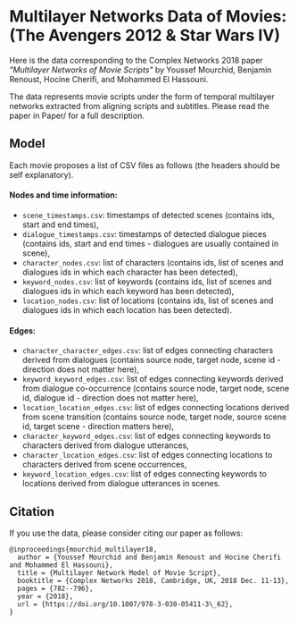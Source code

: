 # Multilayer Networks Data of Movies: (The Avengers 2012 & Star Wars IV)


Here is the data corresponding to the Complex Networks 2018 paper *"Multilayer Networks of Movie Scripts"* by Youssef
Mourchid, Benjamin Renoust, Hocine Cherifi, and Mohammed El Hassouni.

The data represents movie scripts under the form of temporal multilayer networks extracted from aligning scripts and 
subtitles. Please read the paper in Paper/ for a full description.

## Model

Each movie proposes a list of CSV files as follows (the headers should be self explanatory).

#### Nodes and time information:

- ```scene_timestamps.csv```: timestamps of detected scenes (contains ids, start and end times),
- ```dialogue_timestamps.csv```: timestamps of detected dialogue pieces (contains ids, start and end times - dialogues are usually contained in scene),
- ```character_nodes.csv```: list of characters (contains ids, list of scenes and dialogues ids in which each character has been detected),
- ```keyword_nodes.csv```: list of keywords (contains ids, list of scenes and dialogues ids in which each keyword has been detected),
- ```location_nodes.csv```: list of locations (contains ids, list of scenes and dialogues ids in which each location has been detected).

#### Edges:

- ```character_character_edges.csv```: list of edges connecting characters derived from dialogues (contains source node, target node, scene id - direction does not matter here),
- ```keyword_keyword_edges.csv```: list of edges connecting keywords derived from dialogue co-occurrence (contains source node, target node, scene id, dialogue id - direction does not matter here),
- ```location_location_edges.csv```: list of edges connecting locations derived from scene transition (contains source node, target node, source scene id, target scene - direction matters here),
- ```character_keyword_edges.csv```: list of edges connecting keywords to characters derived from dialogue utterances,
- ```character_location_edges.csv```: list of edges connecting locations to characters derived from scene occurrences,
- ```keyword_location_edges.csv```: list of edges connecting keywords to locations derived from dialogue utterances in scenes.

## Citation

If you use the data, please consider citing our paper as follows:
```
@inproceedings{mourchid_multilayer18,
  author = {Youssef Mourchid and Benjamin Renoust and Hocine Cherifi and Mohammed El Hassouni},
  title = {Multilayer Network Model of Movie Script},
  booktitle = {Complex Networks 2018, Cambridge, UK, 2018 Dec. 11-13},
  pages = {782--796},
  year = {2018},
  url = {https://doi.org/10.1007/978-3-030-05411-3\_62},
}
```
